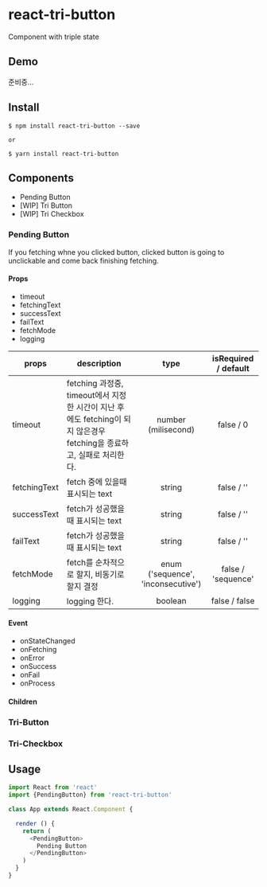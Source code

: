 # react-tri-button

Component with triple state

## Demo

준비중...

## Install

```
$ npm install react-tri-button --save

or 

$ yarn install react-tri-button
```

## Components

- Pending Button
- [WIP] Tri Button
- [WIP] Tri Checkbox

### Pending Button

If you fetching whne you clicked button, clicked button is going to unclickable and come back finishing fetching.

#### Props

- timeout
- fetchingText
- successText
- failText
- fetchMode
- logging

| props | description | type | isRequired / default |
|-------|-------|:------:|:------:|
|   timeout    |   fetching 과정중, timeout에서 지정한 시간이 지난 후에도 fetching이 되지 않은경우 fetching을 종료하고, 실패로 처리한다.    |   number (milisecond)    |    false / 0 |
|   fetchingText    |   fetch 중에 있을때 표시되는 text    |   string    |   false / ''  |
|   successText    | fetch가 성공했을때 표시되는 text |   string    |  false / ''   |
|   failText    | fetch가 성공했을때 표시되는 text | string |  false / ''   |
| fetchMode | fetch를 순차적으로 할지, 비동기로 할지 결정 | enum ('sequence', 'inconsecutive') | false / 'sequence' |
| logging | logging 한다. | boolean | false / false |

#### Event

- onStateChanged
- onFetching
- onError
- onSuccess
- onFail
- onProcess


#### Children


### Tri-Button


### Tri-Checkbox




## Usage

``` javascript
import React from 'react'
import {PendingButton} from 'react-tri-button'

class App extends React.Component {

  render () {
    return (
      <PendingButton>
        Pending Button
      </PendingButton>
    )
  }
}

```
